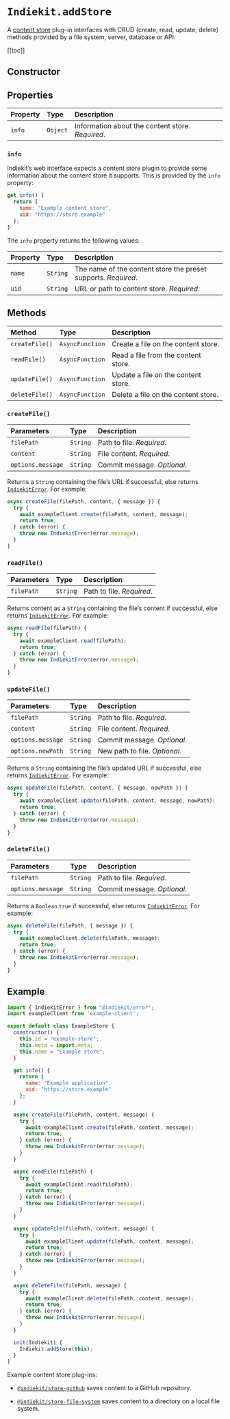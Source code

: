 # `Indiekit.addStore`

A [content store](../../concepts.md#content-store) plug-in interfaces with CRUD (create, read, update, delete) methods provided by a file system, server, database or API.

[[toc]]

## Constructor

<!--@include: .plugin-constructor.md-->

## Properties

| Property | Type | Description |
| :------- | :--- | :---------- |
| `info` | `Object` | Information about the content store. _Required_. |

### `info`

Indiekit’s web interface expects a content store plugin to provide some information about the content store it supports. This is provided by the `info` property:

```js
get info() {
  return {
    name: "Example content store",
    uid: "https://store.example"
  };
}
```

The `info` property returns the following values:

| Property | Type | Description |
| :------- | :--- | :---------- |
| `name` | `String` | The name of the content store the preset supports. _Required_. |
| `uid` | `String` | URL or path to content store. _Required_. |

## Methods

| Method | Type | Description |
| :----- | :--- | :---------- |
| `createFile()` | `AsyncFunction` | Create a file on the content store. |
| `readFile()` | `AsyncFunction` | Read a file from the content store. |
| `updateFile()` | `AsyncFunction` | Update a file on the content store. |
| `deleteFile()` | `AsyncFunction` | Delete a file on the content store. |

### `createFile()`

| Parameters | Type | Description |
| :--------- | :--- | :---------- |
| `filePath` | `String` | Path to file. _Required_. |
| `content` | `String` | File content. _Required_. |
| `options.message` | `String` | Commit message. _Optional_. |

Returns a `String` containing the file’s URL if successful, else returns [`IndiekitError`][]. For example:

```js
async createFile(filePath, content, { message }) {
  try {
    await exampleClient.create(filePath, content, message);
    return true;
  } catch (error) {
    throw new IndiekitError(error.message);
  }
}
```

### `readFile()`

| Parameters | Type | Description |
| :--------- | :--- | :---------- |
| `filePath` | `String` | Path to file. _Required_. |

Returns content as a `String` containing the file’s content if successful, else returns [`IndiekitError`][]. For example:

```js
async readFile(filePath) {
  try {
    await exampleClient.read(filePath);
    return true;
  } catch (error) {
    throw new IndiekitError(error.message);
  }
}
```

### `updateFile()`

| Parameters | Type | Description |
| :--------- | :--- | :---------- |
| `filePath` | `String` | Path to file. _Required_. |
| `content` | `String` | File content. _Required_. |
| `options.message` | `String` | Commit message. _Optional_. |
| `options.newPath` | `String` | New path to file. _Optional_. |

Returns a `String` containing the file’s updated URL if successful, else returns [`IndiekitError`][]. For example:

```js
async updateFile(filePath, content, { message, newPath }) {
  try {
    await exampleClient.update(filePath, content, message, newPath);
    return true;
  } catch (error) {
    throw new IndiekitError(error.message);
  }
}
```

### `deleteFile()`

| Parameters | Type | Description |
| :--------- | :--- | :---------- |
| `filePath` | `String` | Path to file. _Required_. |
| `options.message` | `String` | Commit message. _Optional_. |

Returns a `Boolean` `true` if successful, else returns [`IndiekitError`][]. For example:

```js
async deleteFile(filePath, { message }) {
  try {
    await exampleClient.delete(filePath, message);
    return true;
  } catch (error) {
    throw new IndiekitError(error.message);
  }
}
```

## Example

```js
import { IndiekitError } from "@indiekit/error";
import exampleClient from 'example-client';

export default class ExampleStore {
  constructor() {
    this.id = "example-store";
    this.meta = import.meta;
    this.name = "Example store";
  }

  get info() {
    return {
      name: "Example application",
      uid: "https://store.example"
    };
  }

  async createFile(filePath, content, message) {
    try {
      await exampleClient.create(filePath, content, message);
      return true;
    } catch (error) {
      throw new IndiekitError(error.message);
    }
  }

  async readFile(filePath) {
    try {
      await exampleClient.read(filePath);
      return true;
    } catch (error) {
      throw new IndiekitError(error.message);
    }
  }

  async updateFile(filePath, content, message) {
    try {
      await exampleClient.update(filePath, content, message);
      return true;
    } catch (error) {
      throw new IndiekitError(error.message);
    }
  }

  async deleteFile(filePath, message) {
    try {
      await exampleClient.delete(filePath, content, message);
      return true;
    } catch (error) {
      throw new IndiekitError(error.message);
    }
  }

  init(Indiekit) {
    Indiekit.addStore(this);
  }
}
```

Example content store plug-ins:

- [`@indiekit/store-github`](https://github.com/getindiekit/indiekit/tree/main/packages/store-github) saves content to a GitHub repository.

- [`@indiekit/store-file-system`](https://github.com/getindiekit/indiekit/tree/main/packages/store-file-system) saves content to a directory on a local file system.

[`IndiekitError`]: error.md
